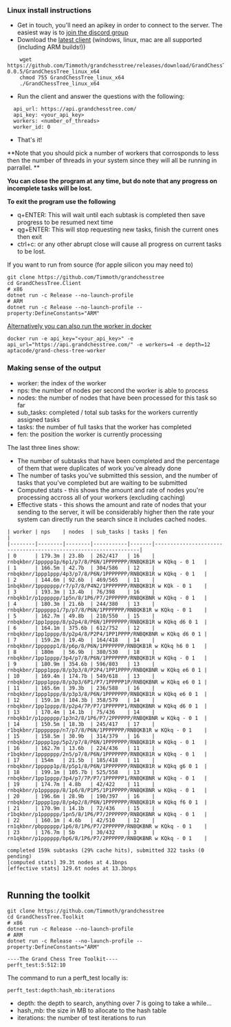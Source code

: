### Linux install instructions
- Get in touch, you'll need an apikey in order to connect to the server. The easiest way is to [join the discord group](https://discord.gg/cTu3aeCZVe)
- Download the [latest client](https://github.com/Timmoth/grandchesstree/releases) (windows, linux, mac are all supported (including ARM builds!))
```
    wget https://github.com/Timmoth/grandchesstree/releases/download/GrandChessTree-0.0.5/GrandChessTree_linux_x64
    chmod 755 GrandChessTree_linux_x64
    ./GrandChessTree_linux_x64
```
- Run the client and answer the questions with the following:
```
  api_url: https://api.grandchesstree.com/
  api_key: <your_api_key>
  workers: <number_of_threads>
  worker_id: 0
```
- That's it! 

**Note that you should pick a number of workers that corrosponds to less then the number of threads in your system since they will all be running in parrallel. **

**You can close the program at any time, but do note that any progress on incomplete tasks will be lost.**

**To exit the program use the following**

- q+ENTER: This will wait until each subtask is completed then save progress to be resumed next time
- qg+ENTER: This will stop requesting new tasks, finish the current ones then exit
- ctrl+c: or any other abrupt close will cause all progress on current tasks to be lost.


If you want to run from source (for apple silicon you may need to)
```
git clone https://github.com/Timmoth/grandchesstree
cd GrandChessTree.Client
# x86
dotnet run -c Release --no-launch-profile 
# ARM
dotnet run -c Release --no-launch-profile --property:DefineConstants="ARM"
```

[Alternatively you can also run the worker in docker](https://hub.docker.com/r/aptacode/grand-chess-tree-worker)

```
docker run -e api_key="<your_api_key>" -e api_url="https://api.grandchesstree.com/" -e workers=4 -e depth=12 aptacode/grand-chess-tree-worker
```

### Making sense of the output
- worker: the index of the worker
- nps: the number of nodes per second the worker is able to process
- nodes: the number of nodes that have been processed for this task so far
- sub_tasks: completed / total sub tasks for the workers currently assigned tasks
- tasks: the number of full tasks that the worker has completed
- fen: the position the worker is currently processing

The last three lines show:

- The number of subtasks that have been completed and the percentage of them that were duplicates of work you've already done
- The number of tasks you've submitted this session, and the number of tasks that you've completed but are waiting to be submitted
- Computed stats - this shows the amount and rate of nodes you're processing accross all of your workers (excluding caching)
- Effective stats - this shows the amount and rate of nodes that your sending to the server, it will be considerably higher then the rate your system can directly run the search since it includes cached nodes.

```
| worker | nps    | nodes  | sub_tasks | tasks | fen                                                             |
|--------|--------|--------|-----------|-------|-----------------------------------------------------------------|
| 0      | 179.3m | 23.8b  | 262/417   | 16    | rnbqkbnr/1ppppp1p/6p1/p7/8/P6N/1PPPPPPP/RNBQKB1R w KQkq - 0 1   |
| 1      | 166.5m | 42.7b  | 304/586   | 12    | rnbqkbnr/1ppp1ppp/4p3/p7/8/P6N/1PPPPPPP/RNBQKB1R w KQkq - 0 1   |
| 2      | 144.6m | 92.6b  | 469/565   | 11    | 1nbqkbnr/1ppppppp/r7/p7/8/P4N2/1PPPPPPP/RNBQKB1R w KQk - 0 1    |
| 3      | 193.3m | 13.4b  | 76/398    | 16    | rnbqkb1r/p1pppppp/1p5n/8/1P6/P7/2PPPPPP/RNBQKBNR w KQkq - 0 1   |
| 4      | 180.3m | 21.6b  | 244/380   | 13    | rnbqkbnr/1pppppp1/7p/p7/8/P6N/1PPPPPPP/RNBQKB1R w KQkq - 0 1    |
| 5      | 162.7m | 49.8b  | 210/550   | 15    | rnbqkbnr/1pp1pppp/8/p2p4/8/P6N/1PPPPPPP/RNBQKB1R w KQkq d6 0 1  |
| 6      | 164.1m | 375.6b | 612/752   | 12    | rnbqkbnr/1pp1pppp/8/p2p4/8/P2P4/1PP1PPPP/RNBQKBNR w KQkq d6 0 1 |
| 7      | 159.2m | 19.4b  | 164/418   | 14    | rnbqkbnr/1pppppp1/8/p6p/8/P6N/1PPPPPPP/RNBQKB1R w KQkq h6 0 1   |
| 8      | 180m   | 56.9b  | 380/530   | 18    | rnbqkbnr/1pp1pppp/3p4/p7/8/P6N/1PPPPPPP/RNBQKB1R w KQkq - 0 1   |
| 9      | 180.9m | 354.6b | 596/803   | 13    | rnbqkbnr/1ppp1ppp/8/p3p3/8/P2P4/1PP1PPPP/RNBQKBNR w KQkq e6 0 1 |
| 10     | 169.4m | 174.7b | 549/618   | 13    | rnbqkbnr/1ppp1ppp/8/p3p3/6P1/P7/1PPPPP1P/RNBQKBNR w KQkq e6 0 1 |
| 11     | 165.6m | 39.3b  | 236/588   | 16    | rnbqkbnr/1ppp1ppp/8/p3p3/8/P6N/1PPPPPPP/RNBQKB1R w KQkq e6 0 1  |
| 12     | 159.1m | 104.3b | 358/579   | 14    | rnbqkbnr/1pp1pppp/8/p2p4/7P/P7/1PPPPPP1/RNBQKBNR w KQkq d6 0 1  |
| 13     | 170.4m | 14.1b  | 75/436    | 14    | rnbqkb1r/p1pppppp/1p3n2/8/1P6/P7/2PPPPPP/RNBQKBNR w KQkq - 0 1  |
| 14     | 150.5m | 18.3b  | 245/417   | 17    | r1bqkbnr/1ppppppp/n7/p7/8/P6N/1PPPPPPP/RNBQKB1R w KQkq - 0 1    |
| 15     | 158.5m | 30.9b  | 314/379   | 16    | rnbqkbnr/1pppp1pp/5p2/p7/8/P6N/1PPPPPPP/RNBQKB1R w KQkq - 0 1   |
| 16     | 162.7m | 13.6b  | 224/436   | 11    | r1bqkbnr/1ppppppp/2n5/p7/8/P6N/1PPPPPPP/RNBQKB1R w KQkq - 0 1   |
| 17     | 154m   | 21.5b  | 185/418   | 11    | rnbqkbnr/1ppppp1p/8/p5p1/8/P6N/1PPPPPPP/RNBQKB1R w KQkq g6 0 1  |
| 18     | 199.1m | 105.7b | 525/558   | 13    | rnbqkbnr/1pp1pppp/3p4/p7/7P/P7/1PPPPPP1/RNBQKBNR w KQkq - 0 1   |
| 19     | 174.7m | 4.8b   | 42/422    | 11    | rnbqkbnr/p1pppppp/8/1p6/8/P1P5/1P1PPPPP/RNBQKBNR w KQkq - 0 1   |
| 20     | 196.6m | 28.9b  | 190/397   | 16    | rnbqkbnr/1pppp1pp/8/p4p2/8/P6N/1PPPPPPP/RNBQKB1R w KQkq f6 0 1  |
| 21     | 170.9m | 14.1b  | 72/436    | 15    | r1bqkbnr/p1pppppp/1pn5/8/1P6/P7/2PPPPPP/RNBQKBNR w KQkq - 0 1   |
| 22     | 160.1m | 4.6b   | 42/510    | 12    | rn1qkbnr/pbpppppp/1p6/8/1P6/P7/2PPPPPP/RNBQKBNR w KQkq - 0 1    |
| 23     | 176.7m | 5b     | 30/432    | 3     | rn1qkbnr/p1pppppp/bp6/8/1P6/P7/2PPPPPP/RNBQKBNR w KQkq - 0 1    |

completed 159k subtasks (29% cache hits), submitted 322 tasks (0 pending)
[computed stats] 39.3t nodes at 4.1bnps
[effective stats] 129.6t nodes at 13.3bnps
                                                                                                                                     
```

## Running the toolkit

```
git clone https://github.com/Timmoth/grandchesstree
cd GrandChessTree.Toolkit
# x86
dotnet run -c Release --no-launch-profile 
# ARM
dotnet run -c Release --no-launch-profile --property:DefineConstants="ARM"

----The Grand Chess Tree Toolkit----
perft_test:5:512:10

```
The command to run a perft_test locally is:

```
perft_test:depth:hash_mb:iterations
```

- depth: the depth to search, anything over 7 is going to take a while...
- hash_mb: the size in MB to allocate to the hash table
- iterations: the number of test iterations to run